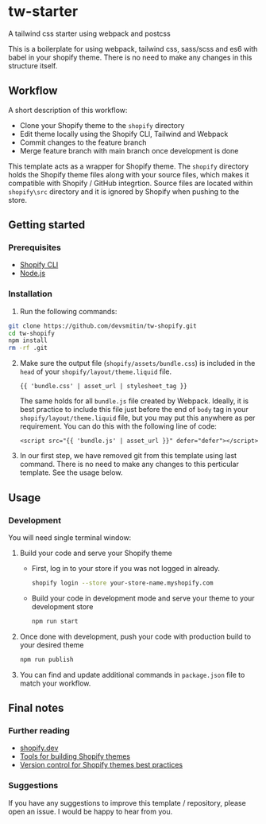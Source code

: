 # tw-starter

A tailwind css starter using webpack and postcss

This is a boilerplate for using webpack, tailwind css, sass/scss and es6 with babel in your shopify theme. There is no need to make any changes in this structure itself.

## Workflow

A short description of this workflow:

- Clone your Shopify theme to the `shopify` directory
- Edit theme locally using the Shopify CLI, Tailwind and Webpack
- Commit changes to the feature branch
- Merge feature branch with main branch once development is done

This template acts as a wrapper for Shopify theme. The `shopify` directory holds the Shopify theme files along with your source files, which makes it compatible with Shopify / GitHub integrtion. Source files are located within `shopify\src` directory and it is ignored by Shopify when pushing to the store.

## Getting started

### Prerequisites

- [Shopify CLI](https://shopify.dev/themes/getting-started/create#step-1-install-shopify-cli)
- [Node.js](https://nodejs.org/)

### Installation

1. Run the following commands:

  ```bash
  git clone https://github.com/devsmitin/tw-shopify.git
  cd tw-shopify
  npm install
  rm -rf .git
  ```

2. Make sure the output file (`shopify/assets/bundle.css`) is included in the `head` of your `shopify/layout/theme.liquid` file.

    ```liquid
    {{ 'bundle.css' | asset_url | stylesheet_tag }}
    ```
    
    The same holds for all `bundle.js` file created by Webpack. Ideally, it is best practice to include this file just before the end of `body` tag in your `shopify/layout/theme.liquid` file, but you may put this anywhere as per requirement. You can do this with the following line of code:

    ```liquid
    <script src="{{ 'bundle.js' | asset_url }}" defer="defer"></script>
    ```

3. In our first step, we have removed git from this template using last command. There is no need to make any changes to this perticular template. See the usage below.


## Usage

### Development

You will need single terminal window:

1. Build your code and serve your Shopify theme
    - First, log in to your store if you was not logged in already.
      ```bash
      shopify login --store your-store-name.myshopify.com
      ```
    - Build your code in development mode and serve your theme to your development store
      ```bash
      npm run start
      ```

2. Once done with development, push your code with production build to your desired theme
    ```bash
    npm run publish
    ```

3. You can find and update additional commands in `package.json` file to match your workflow.


## Final notes

### Further reading

- [shopify.dev](https://shopify.dev)
- [Tools for building Shopify themes](https://shopify.dev/themes/tools)
- [Version control for Shopify themes best practices](https://shopify.dev/themes/best-practices/version-control)

### Suggestions

If you have any suggestions to improve this template / repository, please open an issue. I would be happy to hear from you.

